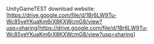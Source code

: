 UnityGameTEST download website:[https://drive.google.com/file/d/1Br6LW9Tu-Wc85yeYKuaKm6rX8KXWcmG8/view?usp=sharing[https://drive.google.com/file/d/1Br6LW9Tu-Wc85yeYKuaKm6rX8KXWcmG8/view?usp=sharing]
